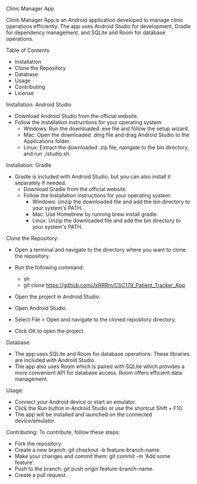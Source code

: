 Clinic Manager App

Clinic Manager App is an Android application developed to manage clinic operations efficiently. The app uses Android Studio for development, Gradle for dependency management, and SQLite and Room for database operations.

Table of Contents
- Installation
- Clone the Repository
- Database
- Usage
- Contributing
- License
  
Installation: Android Studio
- Download Android Studio from the official website.
- Follow the installation instructions for your operating system:
  - Windows: Run the downloaded .exe file and follow the setup wizard.
  - Mac: Open the downloaded .dmg file and drag Android Studio to the Applications folder.
  - Linux: Extract the downloaded .zip file, navigate to the bin directory, and run ./studio.sh.
  
Installation: Gradle
- Gradle is included with Android Studio, but you can also install it separately if needed.
  - Download Gradle from the official website.
  - Follow the installation instructions for your operating system:
    - Windows: Unzip the downloaded file and add the bin directory to your system's PATH.
    - Mac: Use Homebrew by running brew install gradle.
    - Linux: Unzip the downloaded file and add the bin directory to your system's PATH.

Clone the Repository:
- Open a terminal and navigate to the directory where you want to clone the repository.
- Run the following command:
  - sh
  - git clone https://github.com/JxRRRm/CSC179_Patient_Tracker_App
    
- Open the project in Android Studio:
- Open Android Studio.
- Select File > Open and navigate to the cloned repository directory.
- Click OK to open the project.

Database:
- The app uses SQLite and Room for database operations. These libraries are included with Android Studio.
- The app also uses Room which is paired with SQLite which provides a more convenient API for database access. Room offers efficient data management. 

Usage:
- Connect your Android device or start an emulator.
- Click the Run button in Android Studio or use the shortcut Shift + F10.
- The app will be installed and launched on the connected device/emulator.
  
Contributing:
To contribute, follow these steps:

- Fork the repository.
- Create a new branch: git checkout -b feature-branch-name.
- Make your changes and commit them: git commit -m 'Add some feature'.
- Push to the branch: git push origin feature-branch-name.
- Create a pull request.
  
